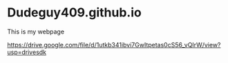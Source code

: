 # Dudeguy409.github.io

This is my webpage

https://drive.google.com/file/d/1utkb341ibvi7GwItpetas0cS56_vQIrW/view?usp=drivesdk
